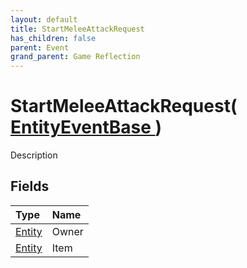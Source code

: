 ```yaml
---
layout: default
title: StartMeleeAttackRequest
has_children: false
parent: Event
grand_parent: Game Reflection
---
```

# StartMeleeAttackRequest( [ EntityEventBase ](/docs/game-reflection/events/entity_event_base) )
Description 

## Fields

| Type | Name |
|:-------------|:--------------|
| [Entity](/docs/game-reflection/classes/entity) | Owner |
| [Entity](/docs/game-reflection/classes/entity) | Item |

